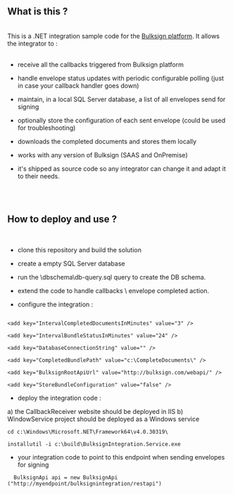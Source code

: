## What is this ? 
<br/>
This is a .NET integration sample code for the <a href="https://bulksign.com">Bulksign platform</a>. It allows the integrator to :
<br/>
<br/>

- receive all the callbacks triggered from Bulksign platform

- handle envelope status updates with periodic configurable polling  (just in case your callback handler goes down)

- maintain, in a local SQL Server database, a list of all envelopes send for signing

- optionally store the configuration of each sent envelope (could be used for troubleshooting)

- downloads the completed documents and stores them locally

- works with any version of Bulksign (SAAS and OnPremise)

- it's shipped as source code so any integrator can change it and adapt it to their needs.

<br/>
<br/>

## How to deploy and use ?
<br/>

- clone this repository and build the solution

- create a empty SQL Server database  

- run the \dbschema\db-query.sql  query to create the DB schema.

- extend the code to handle callbacks \ envelope completed action.

- configure the integration : 

```

<add key="IntervalCompletedDocumentsInMinutes" value="3" />

<add key="IntervalBundleStatusInMinutes" value="24" />
		
<add key="DatabaseConnectionString" value="" />
		
<add key="CompletedBundlePath" value="c:\CompleteDocuments\" />
		
<add key="BulksignRootApiUrl" value="http://bulksign.com/webapi/" /> 
		
<add key="StoreBundleConfiguration" value="false" />

```


- deploy the integration code : 

a) the CallbackReceiver website should be deployed in IIS 
b) WindowService project should be deployed as a Windows service 

```
cd c:\Windows\Microsoft.NET\Framework64\v4.0.30319\

installutil -i c:\build\BulksignIntegration.Service.exe

```

- your integration code to point to this endpoint when sending envelopes for signing

```
  BulksignApi api = new BulksignApi ("http://myendpoint/bulksignintegration/restapi")
```


